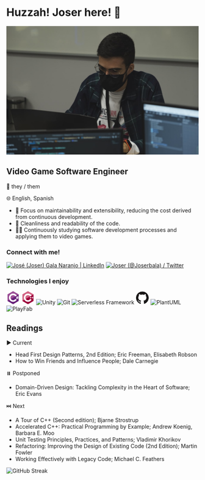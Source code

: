 # Huzzah! Joser here! 🙌
![Me at MálagaJam Weekend 13!](./images/me_at_mjw13.jpg "Me at MálagaJam Weekend 13!")

## Video Game Software Engineer

🌈 they / them

🌐 English, Spanish

- 🌟 Focus on maintainability and extensibility, reducing the cost derived from continuous development.
- 📑 Cleanliness and readability of the code.
- 👩‍🔧 Continuously studying software development processes and applying them to video games.

### Connect with me!
[<img alt="José (Joser) Gala Naranjo | LinkedIn" height="30px"  src="https://upload.wikimedia.org/wikipedia/commons/8/81/LinkedIn_icon.svg"/>][linkedin]
[<img alt="Joser (@Joserbala) / Twitter" height="30px" src="https://upload.wikimedia.org/wikipedia/commons/4/4f/Twitter-logo.svg"/>][twitter]

[linkedin]: https://www.linkedin.com/in/joserbala/
[twitter]: https://twitter.com/Joserbala

### Technologies I enjoy
<p>
  <img title="C#" alt="C#" height="35px" src="https://raw.githubusercontent.com/devicons/devicon/master/icons/csharp/csharp-original.svg"/>
  <img title="C++" alt="C++" height="35px" src="https://raw.githubusercontent.com/devicons/devicon/master/icons/cplusplus/cplusplus-original.svg"/>
  <img title="Unity" alt="Unity" height="35px" src="https://i.redd.it/tu3gt6ysfxq71.png"/>
  <img title="Git" alt="Git" height="35px" src="https://www.vectorlogo.zone/logos/git-scm/git-scm-icon.svg"/>
  <img title="Serverless Framework" alt="Serverless Framework" height="35px" src="https://gitlab.com/uploads/-/system/project/avatar/15112583/serverless_framework.png"/>
  <img title="GitHub" alt="GitHub" height="35px" src="https://raw.githubusercontent.com/devicons/devicon/2ae2a900d2f041da66e950e4d48052658d850630/icons/github/github-original.svg"/>
  <img title="PlantUML" alt="PlantUML" height="35px" src="https://plugins.jetbrains.com/files/7017/122599/icon/pluginIcon.svg"/>
  <img title="PlayFab" alt="PlayFab" height="35px" src="https://www.nuget.org/profiles/PlayFab/avatar"/>
</p>

## Readings

▶️ Current
- Head First Design Patterns, 2nd Edition; Eric Freeman, Elisabeth Robson
- How to Win Friends and Influence People; Dale Carnegie

⏸️ Postponed
- Domain-Driven Design: Tackling Complexity in the Heart of Software; Eric Evans

⏭️ Next
- A Tour of C++ (Second edition); Bjarne Strostrup
- Accelerated C++: Practical Programming by Example; Andrew Koenig, Barbara E. Moo
- Unit Testing Principles, Practices, and Patterns; Vladimir Khorikov
- Refactoring: Improving the Design of Existing Code (2nd Edition); Martin Fowler
- Working Effectively with Legacy Code; Michael C. Feathers

![GitHub Streak](http://github-readme-streak-stats.herokuapp.com?user=Joserbala&theme=tokyonight&hide_border=true&date_format=j%20M%5B%20Y%5D)
